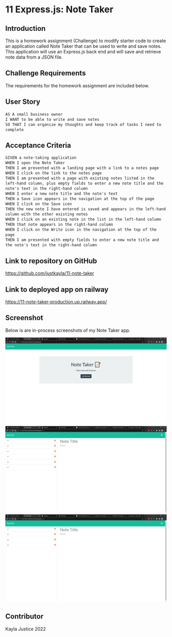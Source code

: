 # 11 Express.js: Note Taker


## Introduction

This is a homework assignment (Challenge) to modify starter code to create an application called Note Taker that can be used to write and save notes. This application will use an Express.js back end and will save and retrieve note data from a JSON file.


## Challenge Requirements

The requirements for the homework assignment are included below.


## User Story

```
AS A small business owner
I WANT to be able to write and save notes
SO THAT I can organize my thoughts and keep track of tasks I need to complete
```


## Acceptance Criteria

```
GIVEN a note-taking application
WHEN I open the Note Taker
THEN I am presented with a landing page with a link to a notes page
WHEN I click on the link to the notes page
THEN I am presented with a page with existing notes listed in the left-hand column, plus empty fields to enter a new note title and the note's text in the right-hand column
WHEN I enter a new note title and the note's text
THEN a Save icon appears in the navigation at the top of the page
WHEN I click on the Save icon
THEN the new note I have entered is saved and appears in the left-hand column with the other existing notes
WHEN I click on an existing note in the list in the left-hand column
THEN that note appears in the right-hand column
WHEN I click on the Write icon in the navigation at the top of the page
THEN I am presented with empty fields to enter a new note title and the note's text in the right-hand column
```


## Link to repository on GitHub

https://github.com/justkayla/11-note-taker


## Link to deployed app on railway

https://11-note-taker-production.up.railway.app/ 

## Screenshot

Below is are in-process screenshots of my Note Taker app.

![](screenshot1.png)
![](screenshot2.png)
![](screenshot3.png)

## Contributor

Kayla Justice 2022   